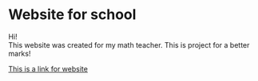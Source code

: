 <h1>Website for school</h1>
<p>Hi!<br> This website was created for my math teacher. <b></b>This is project for a better marks!<b></b></p>
<a href="https://mprysak.github.io/Liczba-Pi"/>This is a link for website</a>
